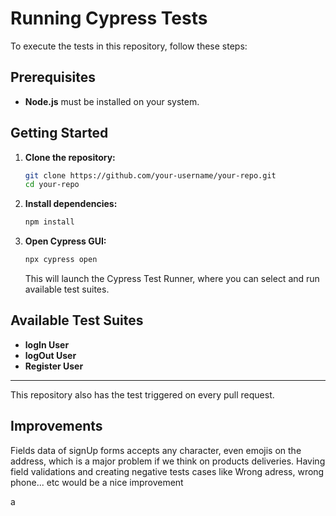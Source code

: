 # Running Cypress Tests

To execute the tests in this repository, follow these steps:

## Prerequisites

- **Node.js** must be installed on your system.

## Getting Started

1. **Clone the repository:**
   ```bash
   git clone https://github.com/your-username/your-repo.git
   cd your-repo
   ```

2. **Install dependencies:**
   ```bash
   npm install
   ```

3. **Open Cypress GUI:**
   ```bash
   npx cypress open
   ```
   This will launch the Cypress Test Runner, where you can select and run available test suites.

## Available Test Suites

- **logIn User**
- **logOut User**
- **Register User**

---

This repository also has the test triggered on every pull request.

## Improvements

Fields data of signUp forms accepts any character, even emojis on the address, which is a major problem if we think on products deliveries. Having field validations and creating negative tests cases like Wrong adress, wrong phone... etc would be a nice improvement

a